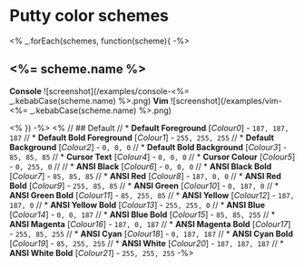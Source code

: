 # Putty color schemes

<% _.forEach(schemes, function(scheme){ -%>
## <%= scheme.name %>
**Console**
![screenshot](/examples/console-<%= _.kebabCase(scheme.name) %>.png)
**Vim**
![screenshot](/examples/vim-<%= _.kebabCase(scheme.name) %>.png)

<% }) -%>
<%
// ## Default
// * **Default Foreground**        [*Colour0*]   - `187, 187, 187`
// * **Default Bold Foreground**   [*Colour1*]   - `255, 255, 255`
// * **Default Background**        [*Colour2*]   - `0, 0, 0`
// * **Default Bold Background**   [*Colour3*]   - `85, 85, 85`
// * **Cursor Text**               [*Colour4*]   - `0, 0, 0`
// * **Cursor Colour**             [*Colour5*]   - `0, 255, 0`
// 
// * **ANSI Black**                [*Colour6*]   - `0, 0, 0`
// * **ANSI Black Bold**           [*Colour7*]   - `85, 85, 85`
// * **ANSI Red**                  [*Colour8*]   - `187, 0, 0`
// * **ANSI Red Bold**             [*Colour9*]   - `255, 85, 85`
// * **ANSI Green**                [*Colour10*]  - `0, 187, 0`
// * **ANSI Green Bold**           [*Colour11*]  - `85, 255, 85`
// * **ANSI Yellow**               [*Colour12*]  - `187, 187, 0`
// * **ANSI Yellow Bold**          [*Colour13*]  - `255, 255, 0`
// * **ANSI Blue**                 [*Colour14*]  - `0, 0, 187`
// * **ANSI Blue Bold**            [*Colour15*]  - `85, 85, 255`
// * **ANSI Magenta**              [*Colour16*]  - `187, 0, 187`
// * **ANSI Magenta Bold**         [*Colour17*]  - `255, 85, 255`
// * **ANSI Cyan**                 [*Colour18*]  - `0, 187, 187`
// * **ANSI Cyan Bold**            [*Colour19*]  - `85, 255, 255`
// * **ANSI White**                [*Colour20*]  - `187, 187, 187`
// * **ANSI White Bold**           [*Colour21*]  - `255, 255, 255`
-%>